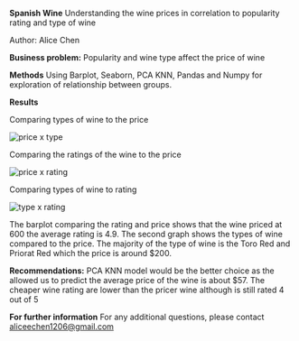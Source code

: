 **Spanish Wine**
Understanding the wine prices in correlation to popularity rating and type of wine

Author: Alice Chen

**Business problem:**
Popularity and wine type affect the price of wine


**Methods**
Using Barplot, Seaborn, PCA KNN, Pandas and Numpy for exploration of relationship between groups.

**Results**

Comparing types of wine to the price

![price x type](https://user-images.githubusercontent.com/110635256/197063219-c58b91af-18ef-45fb-b35f-66740b29fc29.png)


Comparing the ratings of the wine to the price

![price x rating](https://user-images.githubusercontent.com/110635256/197063358-be5357c4-3b6c-4911-8237-594ebd52c73e.png)

Comparing types of wine to rating

![type x rating](https://user-images.githubusercontent.com/110635256/197065271-5202185f-395d-4cfa-9615-165432fc71e8.png)


The barplot comparing the rating and price shows that the wine priced at 600 the average rating is 4.9. The second graph shows the types of wine compared to the price. The majority of the type of wine is the Toro Red and Priorat Red which the price is around $200.


**Recommendations:**
PCA KNN model would be the better choice as the allowed us to predict the average price of the wine is about $57. The cheaper wine rating are lower than the pricer wine although is still rated 4 out of 5

**For further information**
For any additional questions, please contact aliceechen1206@gmail.com
